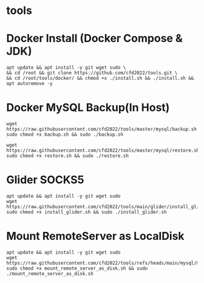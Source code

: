 # tools

# Docker Install (Docker Compose & JDK)
```
apt update && apt install -y git wget sudo \
&& cd /root && git clone https://github.com/cfd2022/tools.git \
&& cd /root/tools/docker/ && chmod +x ./install.sh && ./install.sh && apt autoremove -y
```



# Docker MySQL Backup(In Host)
```
wget https://raw.githubusercontent.com/cfd2022/tools/master/mysql/backup.sh
sudo chmod +x backup.sh && sudo ./backup.sh
```
```
wget https://raw.githubusercontent.com/cfd2022/tools/master/mysql/restore.sh
sudo chmod +x restore.sh && sudo ./restore.sh
```


# Glider SOCKS5
```
apt update && apt install -y git wget sudo
wget https://raw.githubusercontent.com/cfd2022/tools/main/glider/install_glider.sh
sudo chmod +x install_glider.sh && sudo ./install_glider.sh
```


# Mount RemoteServer as LocalDisk
```
apt update && apt install -y git wget sudo
wget https://raw.githubusercontent.com/cfd2022/tools/refs/heads/main/mysql/mount_remote_server_as_disk.sh
sudo chmod +x mount_remote_server_as_disk.sh && sudo ./mount_remote_server_as_disk.sh
```
